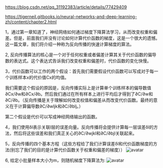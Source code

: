 https://blog.csdn.net/qq_31192383/article/details/77429409 

https://tigerneil.gitbooks.io/neural-networks-and-deep-learning-zh/content/chapter2.html

1，通过第一章知道了，神经网络如何通过梯度下降算法学习，从而改变权重和偏差。但是，前面我们并没有讨论如何计算代价函数的梯度，这是一个很大的遗憾。这一篇文章，我们将介绍一种称为反向传播的快速计算梯度的算法。

2, 反向传播算法的核心是一个对于任何权重或者偏差计算其关于代价函数的偏导数的表达式。这个表达式告诉我们改变权重和偏差时，代价函数的变化快慢。

3，代价函数可以工作的两个假设：首先我们需要假设代价函数可以写成对于每一个训练样本x的代价值Cx的均值。

我们需要这个假设的原因是，反向传播实际上是计算单个训练样本的偏导数值∂Cx/∂w和∂Cx/∂b。然后我们通过在所有样本上进行平均后才得到了∂C/∂w和∂C/∂b。（反向传播是关于理解如何改变权值和偏差从而改变代价函数。最终的意义在于计算偏导数∂C/∂wljk和∂C/∂blj。）

第二个假设是代价可以写成神经网络输出的函数。

4，我们使用δl表示关联l层的误差向量。反向传播将会提供计算每一层误差δl的方法，然后将这些误差和我们真正关心的∂C/∂wjkl和∂C/∂bjl关联起来。

5，反向传播的四个基本方程（这些方程给了我们计算误差δl和代价函数梯度的方法(别忘了我们的目的是计算代价函数关于权重和偏差的梯度））
![avatar](https://img-blog.csdn.net/20170829160050372?/2/text/aHR0cDovL2Jsb2cuY3Nkbi5uZXQvcXFfMzExOTIzODM=/font/5a6L5L2T/fontsize/400/fill/I0JBQkFCMA==/dissolve/70/gravity/SouthEast)

6, 给定小批量样本大小为m，则随机梯度下降算法为:
![avatar](https://img-blog.csdn.net/20170829162147969?/2/text/aHR0cDovL2Jsb2cuY3Nkbi5uZXQvcXFfMzExOTIzODM=/font/5a6L5L2T/fontsize/400/fill/I0JBQkFCMA==/dissolve/70/gravity/SouthEast)
